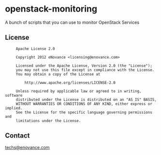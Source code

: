 # openstack-monitoring

A bunch of scripts that you can use to monitor OpenStack Services


## License

         Apache License 2.0

         Copyright 2012 eNovance <licensing@enovance.com>

         Licensed under the Apache License, Version 2.0 (the "License");
         you may not use this file except in compliance with the License.
         You may obtain a copy of the License at

             http://www.apache.org/licenses/LICENSE-2.0

         Unless required by applicable law or agreed to in writing, software
         distributed under the License is distributed on an "AS IS" BASIS,
         WITHOUT WARRANTIES OR CONDITIONS OF ANY KIND, either express or implied.
         See the License for the specific language governing permissions and
         limitations under the License.

## Contact

<techs@enovance.com>
